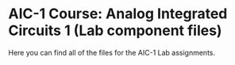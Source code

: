 AIC-1 Course: Analog Integrated Circuits 1 (Lab component files)
===============================================================

Here you can find all of the files for the AIC-1 Lab assignments.
